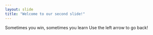 ```yaml
---
layout: slide
title: "Welcome to our second slide!"
---
```

Sometimes you win, sometimes you learn
Use the left arrow to go back!
